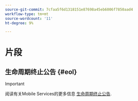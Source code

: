 ```yaml
---
source-git-commit: 7cfaa5f6d1318151e87698a45eb6006f7850aad4
workflow-type: tm+mt
source-wordcount: '11'
ht-degree: 9%

---
```

# 片段

## 生命周期终止公告 {#eol}

>[!IMPORTANT]
>
>阅读有关Mobile Services的更多信息 [生命周期终止公告](/help/using/eol.md).
